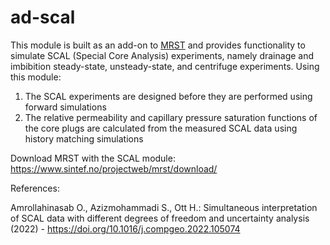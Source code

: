 # ad-scal

This module is built as an add-on to [MRST](https://www.sintef.no/projectweb/mrst/) and provides functionality to simulate SCAL (Special Core Analysis) experiments, namely drainage and imbibition steady-state, unsteady-state, and centrifuge experiments. Using this module:
1. The SCAL experiments are designed before they are performed using forward simulations
2. The relative permeability and capillary pressure saturation functions of the core plugs are calculated from the measured SCAL data using history matching simulations

Download MRST with the SCAL module: https://www.sintef.no/projectweb/mrst/download/

References:

Amrollahinasab O., Azizmohammadi S., Ott H.: Simultaneous interpretation of SCAL data with different degrees of freedom and uncertainty analysis (2022) - https://doi.org/10.1016/j.compgeo.2022.105074

